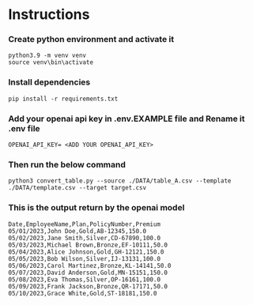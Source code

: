 # Instructions

### Create python environment and activate it
```
python3.9 -m venv venv
source venv\bin\activate
```
### Install dependencies

```
pip install -r requirements.txt
```

### Add your openai api key in .env.EXAMPLE file and Rename it .env file
```
OPENAI_API_KEY= <ADD YOUR OPENAI_API_KEY>
```


### Then run the below command

``` 
python3 convert_table.py --source ./DATA/table_A.csv --template ./DATA/template.csv --target target.csv    
```



### This is the output return by the openai model
```
Date,EmployeeName,Plan,PolicyNumber,Premium
05/01/2023,John Doe,Gold,AB-12345,150.0
05/02/2023,Jane Smith,Silver,CD-67890,100.0
05/03/2023,Michael Brown,Bronze,EF-10111,50.0
05/04/2023,Alice Johnson,Gold,GH-12121,150.0
05/05/2023,Bob Wilson,Silver,IJ-13131,100.0
05/06/2023,Carol Martinez,Bronze,KL-14141,50.0
05/07/2023,David Anderson,Gold,MN-15151,150.0
05/08/2023,Eva Thomas,Silver,OP-16161,100.0
05/09/2023,Frank Jackson,Bronze,QR-17171,50.0
05/10/2023,Grace White,Gold,ST-18181,150.0

```
